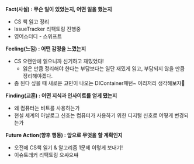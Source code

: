 **Fact(사실) : 무슨 일이 있었는지, 어떤 일을 했는지**

- CS 책 읽고 정리
- IssueTracker 리팩토링 진행중
- 영어스터디 - 스위프트

**Feeling(느낌) : 어떤 감정을 느꼈는지**

- CS 오랜만에 읽으니까 신기하고 재밌었다!
    - 읽은 만큼 정리해야 한다는 부담보다는 일단 재밌게 읽고, 부담되지 않을 만큼 정리해야겠다.
- 좀 된다 싶을 때 새로운 고민이 나오는 DIContainer패턴~ 이리저리 생각해보자🤔

**Finding(교훈) : 어떤 지식과 인사이트를 얻게 됐는지**

- 왜 컴퓨터는 비트를 사용하는가
- 현실 세계의 아날로그 신호는 컴퓨터가 사용하기 위한 디지털 신호로 어떻게 변경되는가

**Future Action(향후 행동) : 앞으로 무엇을 할 계획인지**

- 오전에 CS책 읽기 & 알고리즘 1문제 이렇게 보내기!
- 이슈트래커 리팩토링 으쌰으쌰
